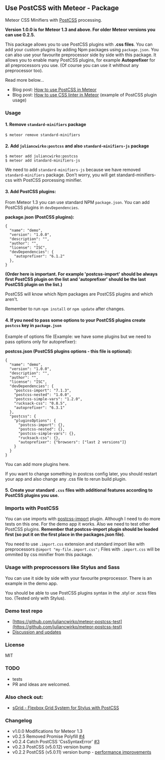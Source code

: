 ## Use PostCSS with Meteor - Package

Meteor CSS Minifiers with [PostCSS](https://github.com/postcss/postcss) processing.

**Version 1.0.0 is for Meteor 1.3 and above. For older Meteor versions you can use 0.2.5.**

This package allows you to use PostCSS plugins with **.css files**. You can add your custom plugins by adding Npm packages using `package.json`. You can also use your favourite preprocessor side by side with this package. It allows you to enable many PostCSS plugins, for example **Autoprefixer** for all preprocessors you use. (Of course you can use it whithout any preprocessor too).

Read more below...

- Blog post: [How to use PostCSS in Meteor](http://julian.io/how-to-use-postcss-in-meteor/)
- Blog post: [How to use CSS linter in Meteor](https://medium.com/@juliancwirko/how-to-use-css-linter-in-meteor-c60b2f24f969) (example of PostCSS plugin usage)

### Usage

#### 1. Remove `standard-minifiers` package

```
$ meteor remove standard-minifiers
```

#### 2. Add `juliancwirko:postcss` and also `standard-minifiers-js` package

```
$ meteor add juliancwirko:postcss
$ meteor add standard-minifiers-js
```
We need to add `standard-minifiers-js` because we have removed `standard-minifiers` package.
Don't worry, you will get standard-minifiers-css with PostCSS porcessing minifier.

#### 3. Add PostCSS plugins:

From Meteor 1.3 you can use standard NPM `package.json`. You can add PostCSS plugins in `devDependencies`.

**package.json (PostCSS plugins):**
```
{
  "name": "demo",
  "version": "1.0.0",
  "description": "",
  "author": "",
  "license": "ISC",
  "devDependencies": {
    "autoprefixer": "6.1.2"
  },
}
```

**(Order here is important. For example 'postcss-import' should be always first PostCSS plugin on the list and 'autoprefixer' should be the last PostCSS plugin on the list.)**

PostCSS will know which Npm packages are PostCSS plugins and which aren't.

Remember to run `npm install` or `npm update` after changes.

#### 4. If you need to pass some options to your PostCSS plugins create `postcss` key in `package.json`

Example of options file (Example: we have some plugins but we need to pass options only for autoprefixer):

**postcss.json (PostCSS plugins options - this file is optional):**
```
{
  "name": "demo",
  "version": "1.0.0",
  "description": "",
  "author": "",
  "license": "ISC",
  "devDependencies": {
    "postcss-import": "7.1.3",
    "postcss-nested": "1.0.0",
    "postcss-simple-vars": "1.2.0",
    "rucksack-css": "0.8.5",
    "autoprefixer": "6.3.1"
  },
  "postcss": {
    "pluginsOptions": {
      "postcss-import": {},
      "postcss-nested": {},
      "postcss-simple-vars": {},
      "rucksack-css": {},
      "autoprefixer": {"browsers": ["last 2 versions"]}
    }
  }
}
```

You can add more plugins here.

If you want to change something in postcss config later, you should restart your app and also change any .css file to rerun build plugin.

#### 5. Create your standard `.css` files with additional features according to PostCSS plugins you use.

### Imports with PostCSS

You can use imports with [postcss-import](https://github.com/postcss/postcss-import) plugin. Although I need to do more tests on this one. For the demo app it works. Also we need to test other PostCSS plugins. **Remember that postcss-import plugin should be loaded first (so put it on the first place in the packages.json file)**.

You need to use `.import.css` extension and standard import like with preprocessors `@import "my-file.import.css";` Files with `.import.css` will be ommited by css minifier from this package.

### Usage with preprocessors like Stylus and Sass

You can use it side by side with your favourite preprocessor. There is an example in the demo app.

You should be able to use PostCSS plugins syntax in the .styl or .scss files too. (Tested only with Stylus).

### Demo test repo

- [https://github.com/juliancwirko/meteor-postcss-test](https://github.com/juliancwirko/meteor-postcss-test)
- [Discussion and updates](https://forums.meteor.com/t/postcss-package-and-meteor-build-plugin-questions/12454?u=juliancwirko)

### License

MIT

### TODO

- tests
- PR and ideas are welcomed.

### Also check out:

- [sGrid - Flexbox Grid System for Stylus with PostCSS](https://atmospherejs.com/juliancwirko/s-grid)

### Changelog

- v1.0.0 Modifications for Meteor 1.3
- v0.2.5 Removed Promise Polyfill [#4](https://github.com/juliancwirko/meteor-postcss/pull/4)
- v0.2.4 Catch PostCSS 'CssSyntaxError' [#3](https://github.com/juliancwirko/meteor-postcss/issues/3)
- v0.2.3 PostCSS (v5.0.12) version bump
- v0.2.2 PostCSS (v5.0.11) version bump - [performance improvements](https://evilmartians.com/chronicles/postcss-1_5x-faster)
